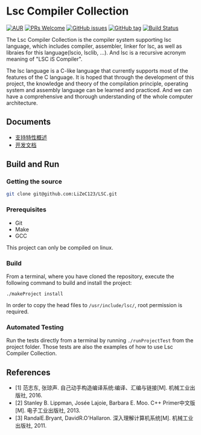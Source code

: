 Lsc Compiler Collection
==========================
[![AUR](https://img.shields.io/aur/license/yaourt.svg)](https://github.com/LiZeC123/LSC/blob/master/LICENSE)
[![PRs Welcome](https://img.shields.io/badge/PRs-welcome-brightgreen.svg)](http://makeapullrequest.com) 
[![GitHub issues](https://img.shields.io/github/issues/LiZeC123/LSC.svg)](https://github.com/LiZeC123/LSC/issues)
[![GitHub tag](https://img.shields.io/github/tag/LiZeC123/LSC.svg)](https://github.com/LiZeC123/LSC/tags)
[![Build Status](https://api.travis-ci.org/LiZeC123/LSC.svg?branch=master)](https://travis-ci.org/LiZeC123/LSC)

The Lsc Compiler Collection is the compiler system supporting lsc language, which includes compiler, assembler, linker for lsc, as well as libraies for this language(lscio, lsclib, ...). And lsc is a recursive acronym meaning of "LSC iS Compiler". 

The lsc language is a C-like language that currently supports most of the features of the C language. It is hoped that through the development of this project, the knowledge and theory of the compilation principle, operating system and assembly language can be learned and practiced. And we can have a comprehensive and thorough understanding of the whole computer architecture.


Documents
------------
- [支持特性概述](./docs/feature.md)
- [开发文档](./docs/index.md)


Build and Run
-------------------

### Getting the source
``` bash
git clone git@github.com:LiZeC123/LSC.git
```

### Prerequisites
- Git
- Make
- GCC

This project can only be compiled on linux.

### Build

From a terminal, where you have cloned the repository, execute the following command to build and install the project:

```
./makeProject install
```
In order to copy the head files to `/usr/include/lsc/`, root permission is required.

### Automated Testing

Run the tests directly from a terminal by running `./runProjectTest` from the project folder. Those tests are also the examples of how to use Lsc Compiler Collection.



References
-------------
- [1] 范志东, 张琼声. 自己动手构造编译系统:编译、汇编与链接[M]. 机械工业出版社, 2016.
- [2] Stanley B. Lippman, Josée Lajoie, Barbara E. Moo. C++ Primer中文版[M]. 电子工业出版社, 2013.
- [3] RandalE.Bryant, DavidR.O'Hallaron. 深入理解计算机系统[M]. 机械工业出版社, 2011.

